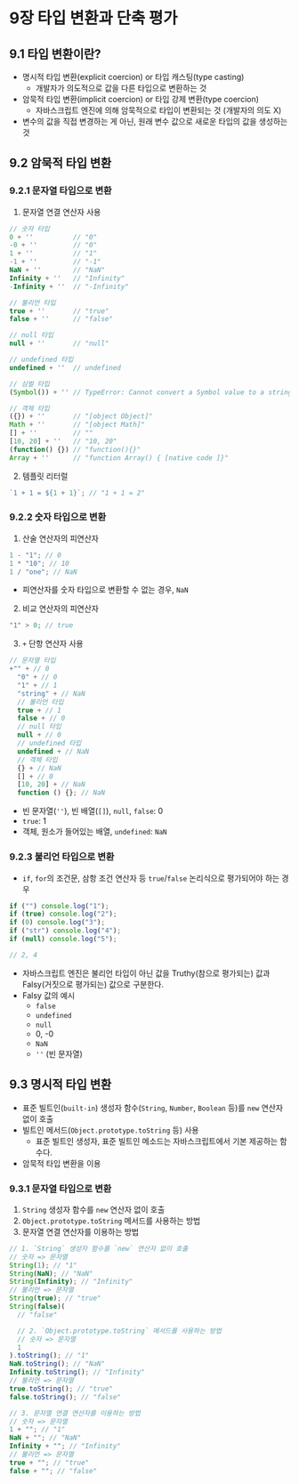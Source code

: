 # 9장 타입 변환과 단축 평가

## 9.1 타입 변환이란?

- 명시적 타입 변환(explicit coercion) or 타입 캐스팅(type casting)
  - 개발자가 의도적으로 값을 다른 타입으로 변환하는 것
- 암묵적 타입 변환(implicit coercion) or 타입 강제 변환(type coercion)
  - 자바스크립트 엔진에 의해 암묵적으로 타입이 변환되는 것 (개발자의 의도 X)
- 변수의 값을 직접 변경하는 게 아닌, 원래 변수 값으로 새로운 타입의 값을 생성하는 것

## 9.2 암묵적 타입 변환

### 9.2.1 문자열 타입으로 변환

1. 문자열 연결 연산자 사용

```javascript
// 숫자 타입
0 + ''          // "0"
-0 + ''         // "0"
1 + ''          // "1"
-1 + ''         // "-1"
NaN + ''        // "NaN"
Infinity + ''   // "Infinity"
-Infinity + ''  // "-Infinity"

// 불리언 타입
true + ''       // "true"
false + ''      // "false"

// null 타입
null + ''       // "null"

// undefined 타입
undefined + ''  // undefined

// 심벌 타입
(Symbol()) + '' // TypeError: Cannot convert a Symbol value to a string

// 객체 타입
({}) + ''       // "[object Object]"
Math + ''       // "[object Math]"
[] + ''         // ""
[10, 20] + ''   // "10, 20"
(function() {}) // "function(){}"
Array + ''      // "function Array() { [native code ]}"
```

2. 템플릿 리터럴

```javascript
`1 + 1 = ${1 + 1}`; // "1 + 1 = 2"
```

### 9.2.2 숫자 타입으로 변환

1. 산술 연산자의 피연산자

```javascript
1 - "1"; // 0
1 * "10"; // 10
1 / "one"; // NaN
```

- 피연산자를 숫자 타입으로 변환할 수 없는 경우, `NaN`

2. 비교 연산자의 피연산자

```javascript
"1" > 0; // true
```

3. `+` 단항 연산자 사용

```javascript
// 문자열 타입
+"" + // 0
  "0" + // 0
  "1" + // 1
  "string" + // NaN
  // 불리언 타입
  true + // 1
  false + // 0
  // null 타입
  null + // 0
  // undefined 타입
  undefined + // NaN
  // 객체 타입
  {} + // NaN
  [] + // 0
  [10, 20] + // NaN
  function () {}; // NaN
```

- 빈 문자열(`''`), 빈 배열(`[]`), `null`, `false`: 0
- `true`: 1
- 객체, 원소가 들어있는 배열, `undefined`: `NaN`

### 9.2.3 불리언 타입으로 변환

- `if`, `for`의 조건문, 삼항 조건 연산자 등 `true`/`false` 논리식으로 평가되어야 하는 경우

```javascript
if ("") console.log("1");
if (true) console.log("2");
if (0) console.log("3");
if ("str") console.log("4");
if (null) console.log("5");

// 2, 4
```

- 자바스크립트 엔진은 불리언 타입이 아닌 값을 Truthy(참으로 평가되는) 값과 Falsy(거짓으로 평가되는) 값으로 구분한다.
- Falsy 값의 예시
  - `false`
  - `undefined`
  - `null`
  - 0, -0
  - `NaN`
  - `''` (빈 문자열)

## 9.3 명시적 타입 변환

- 표준 빌트인(`built-in`) 생성자 함수(`String`, `Number`, `Boolean` 등)를 `new` 연산자 없이 호출
- 빌트인 메서드(`Object.prototype.toString` 등) 사용
  - 표준 빌트인 생성자, 표준 빌트인 메소드는 자바스크립트에서 기본 제공하는 함수다.
- 암묵적 타입 변환을 이용

### 9.3.1 문자열 타입으로 변환

1. `String` 생성자 함수를 `new` 연산자 없이 호출
2. `Object.prototype.toString` 메서드를 사용하는 방법
3. 문자열 연결 연산자를 이용하는 방법

```javascript
// 1. `String` 생성자 함수를 `new` 연산자 없이 호출
// 숫자 => 문자열
String(1); // "1"
String(NaN); // "NaN"
String(Infinity); // "Infinity"
// 불리언 => 문자열
String(true); // "true"
String(false)(
  // "false"

  // 2. `Object.prototype.toString` 메서드를 사용하는 방법
  // 숫자 => 문자열
  1
).toString(); // "1"
NaN.toString(); // "NaN"
Infinity.toString(); // "Infinity"
// 불리언 => 문자열
true.toString(); // "true"
false.toString(); // "false"

// 3. 문자열 연결 연산자를 이용하는 방법
// 숫자 => 문자열
1 + ""; // "1"
NaN + ""; // "NaN"
Infinity + ""; // "Infinity"
// 불리언 => 문자열
true + ""; // "true"
false + ""; // "false"
```
